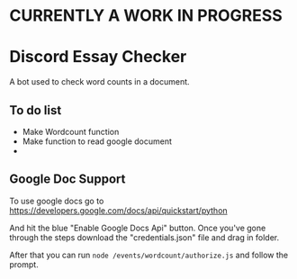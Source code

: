 # CURRENTLY A WORK IN PROGRESS

# Discord Essay Checker
A bot used to check word counts in a document.

## To do list
- Make Wordcount function 
- Make function to read google document
- 

## Google Doc Support
To use google docs go to https://developers.google.com/docs/api/quickstart/python

And hit the blue "Enable Google Docs Api" button. Once you've gone through the steps download the "credentials.json" file and drag in folder.

After that you can run `node /events/wordcount/authorize.js` and follow the prompt.